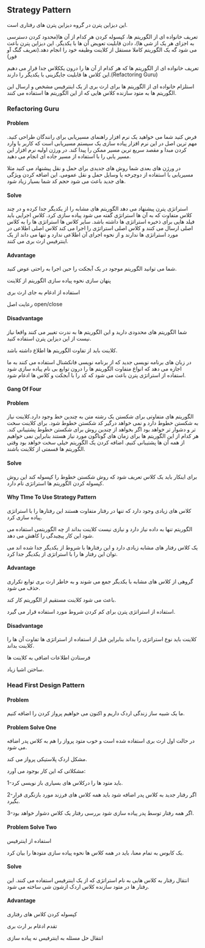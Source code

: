 ## Strategy Pattern

این دیزاین پترن در گروه دیزاین پترن های رفتاری است.

تعریف خانواده ای از الگوریتم ها، کپسوله کردن هر کدام از آن ها(محدود کردن دسترسی به اجزای هر یک از شی ها)، دادن قابلیت تعویض آن ها با یکدیگر. این دیزاین پترن باعث می شود گه یک الگوریتم کاملا مستقل از کلاینت وظیفه خود را انجام دهد.(تعریف گنگ آو فور)

تعریف خانواده ای از الگوریتم ها که هر کدام از آن ها را درون یککلاس جدا قرار می دهیم این کلاس ها قابلیت جایگزینی با یکدیگر را دارند.(Refactoring Guru)

استلزام خانواده ای از الگوریتم ها برای ارث بری از یک اینترفیس مشخص و ارسال این الگوریتم ها به متود سازنده کلاس هایی که از این الگوریتم ها استفاده می کنند.

### Refactoring Guru

#### Problem

فرض کنید شما می خواهید یک نرم افزار راهنمای مسیریابی برای رانندگان طراحی کنید. مهم ترین اصل در این نرم افزار پیاده سازی یک سیستم مسیریابی است که کاربر با وارد کردن مبدا و مقصد سریع ترین مسیر ممکن را پیدا کند. در ورژن اولیه نرم افزار این مسیر یابی را با استفاده از مسیر جاده ای انجام می دهید.

در ورژن های بعدی شما روش های جدیدی برای حمل و نقل پیشنهاد می کنید مثلا مسیریابی با استفاده از دوچرخه یا وسایل حمل و نقل عمومی. این اضافه کردن ویژگی های جدید باعث می شود حجم کد شما بسیار زیاد شود.

#### Solve

استراتژی پترن پیشنهاد می دهد الگوریتم های مشابه را از یکدیگر جدا کرده و در چند کلاس متفاوت که به آن ها استراتژی گفته می شود پیاده سازی کرد. کلاس اجرایی باید فیلد هایی برای ذخیره استراتژی ها داشته باشد. سایر کلاس ها استراتژی ها را به کلاس اصلی ارسال می کنند و کلاس اصلی استراتژی را اجرا می کند کلاس اصلی اطلاعی در مورد استراتژی ها ندارند و از نحوه اجرای آن اطلاعی ندارد و تنها می داند از یک اینترفیس ارث بری می کنند.

#### Advantage

شما می توانید الگوریتم موجود در یک آبجکت را حین اجرا به راحتی عوض کنید.

پنهان سازی نحوه پیاده سازی الگوریتم از کلاینت

استفاده از ادغام به جای ارث بری

رعایت اصل open/close

#### Disadvantage

شما الگوریتم های محدودی دارید و این الگوریتم ها به ندرت تغییر می کنند واقعا نیاز نیست از این دیزاین پترن استفاده کنید.

کلاینت باید از تفاوت الگوریتم ها اطلاع داشته باشد.

در زبان های برنامه نویسی جدید که از برنامه نویسی فانکشنال استفاده می کنند به ما اجازه می دهد که انواع متفاوت الگوریتم ها را درون توابع بی نام پیاده سازی شود استفاده از استراتژی پترن باعث می شود که کد را با آبجکت و کلاس ها ادغام شود.

#### Gang Of Four

#### Problem

الگوریتم های متفاوتی برای شکستن یک رشته متن به چندین خط وجود دارد.کلاینت نیاز به شکستن خطوط دارد و نمی خواهد درگیر کد شکستن خطوط شود. برای کلاینت سخت تر و دشوار تر خواهد بود اگر بخواهد از چندین روش برای شکستن خطوط پشتیبانی کند. هر کدام از این الگوریتم ها برای زمان های گوناگون مورد نیاز هستند بنابراین نمی خواهیم از همه آن ها پشتیبانی کنیم. اضافه کردن یک الگوریتم خیلی سخت خواهد بود وقتی الگوریتم ها قسمتی از کلاینت باشند.

#### Solve

برای اینکار باید یک کلاس تعریف شود که روش شکستن خطوط را کپسوله کند این روش کپسوله کردن الگوریتم ها استراتژی نام دارد.

#### Why TIme To Use Strategy Pattern

کلاس های زیادی وجود دارد که تنها در رفتار متفاوت هستند این رفتارها را با استراتژی پیاده سازی کرد.

الگوریتم تنها به داده نیاز دارد و نیازی نیست کلاینت بداند از چه الگوریتمی استفاده می شود این کار پیچیدگی را کاهش می دهد.

یک کلاس رفتار های مشابه زیادی دارد و این رفتارها با شروط از یکدیگر جدا شده اند می توان این رفتار ها را با استراتژی از یکدیگر جدا کرد.

#### Advantage

گروهی از کلاس های مشابه با یکدیگر جمع می شوند و به خاطر ارث بری توابع تکراری حذف می شود.

باعث می شود کلاینت مستقیم از الگوریتم کار کند.

استفاده از استراتژی پترن برای کم کردن شروط مورد استفاده قرار می گیرد.

#### Disadvantage

کلاینت باید نوع استراتژی را بداند بنابراین قبل از استفاده از استراتژی ها تفاوت آن ها را کلاینت بداند.

فرستادن اطلاعات اضافی به کلاینت ها

ساختن اشیا زیاد.

### Head First Design Pattern

#### Problem

ما یک شبیه ساز زندگی اردک داریم و اکنون می خواهیم پرواز کردن را اضافه کنیم.

#### Problem Solve One

در حالت اول ارث بری استفاده شده است و خوب متود پرواز را هم به کلاس پدر اضافه می شود.

مشکل اردک پلاستیکی پرواز می کند.

مشکلاتی که این کار بوجود می آورد:

1-باید متود ها را درکلاس های بسیاری باز نویسی کرد.

2-اگر رفتار جدید به کلاس پدر اضافه شود باید همه کلاس های فرزند مورد بازنگری قرار بگیرد.

3-اگر همه رفتار توسط پدر پیاده سازی شود بررسی رفتار یک کلاس دشوار خواهد بود.

#### Problem Solve Two

استفاده از اینترفیس

یک کابوس به تمام معنا، باید در همه کلاس ها نحوه پیاده سازی متودها را بیان کرد.

#### Solve

انتقال رفتار به کلاس هایی به نام استراتژی که از یک اینترفیس استفاده می کنند. این رفتار ها در متود سازنده کلاس اردک ازشون شی ساخته می شود.

#### Advantage

کپسوله کردن کلاس های رفتاری

تقدم ادغام بر ارث بری

انتقال حل مسئله به اینترفیس نه پیاده سازی